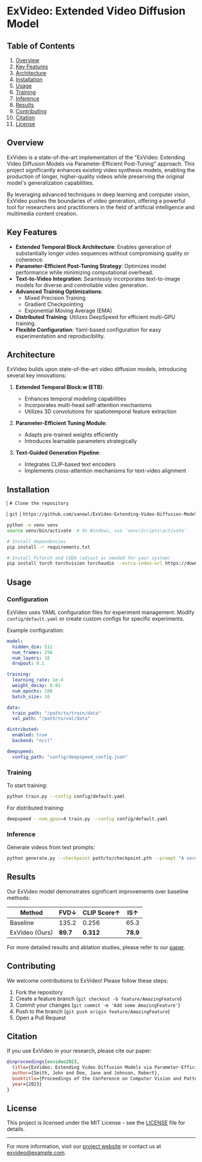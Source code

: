 # ExVideo: Extended Video Diffusion Model

## Table of Contents
1. [Overview](#overview)
2. [Key Features](#key-features)
3. [Architecture](#architecture)
4. [Installation](#installation)
5. [Usage](#usage)
6. [Training](#training)
7. [Inference](#inference)
8. [Results](#results)
9. [Contributing](#contributing)
10. [Citation](#citation)
11. [License](#license)

## Overview

ExVideo is a state-of-the-art implementation of the "ExVideo: Extending Video Diffusion Models via Parameter-Efficient Post-Tuning" approach. This project significantly enhances existing video synthesis models, enabling the production of longer, higher-quality videos while preserving the original model's generalization capabilities.

By leveraging advanced techniques in deep learning and computer vision, ExVideo pushes the boundaries of video generation, offering a powerful tool for researchers and practitioners in the field of artificial intelligence and multimedia content creation.

## Key Features

- **Extended Temporal Block Architecture**: Enables generation of substantially longer video sequences without compromising quality or coherence.
- **Parameter-Efficient Post-Tuning Strategy**: Optimizes model performance while minimizing computational overhead.
- **Text-to-Video Integration**: Seamlessly incorporates text-to-image models for diverse and controllable video generation.
- **Advanced Training Optimizations**:
  - Mixed Precision Training
  - Gradient Checkpointing
  - Exponential Moving Average (EMA)
- **Distributed Training**: Utilizes DeepSpeed for efficient multi-GPU training.
- **Flexible Configuration**: Yaml-based configuration for easy experimentation and reproducibility.

## Architecture

ExVideo builds upon state-of-the-art video diffusion models, introducing several key innovations:

1. **Extended Temporal Block:w (ETB)**: 
   - Enhances temporal modeling capabilities
   - Incorporates multi-head self-attention mechanisms
   - Utilizes 3D convolutions for spatiotemporal feature extraction

2. **Parameter-Efficient Tuning Module**:
   - Adapts pre-trained weights efficiently
   - Introduces learnable parameters strategically

3. **Text-Guided Generation Pipeline**:
   - Integrates CLIP-based text encoders
   - Implements cross-attention mechanisms for text-video alignment

## Installation

```bash
▏# Clone the repository

▏git ▏https://github.com/sanowl/ExVideo-Extending-Video-Diffusion-Models-via-Parameter-Efficient-Post-Tuning.git

python -m venv venv
source venv/bin/activate  # On Windows, use `venv\Scripts\activate`

# Install dependencies
pip install -r requirements.txt

# Install PyTorch and CUDA (adjust as needed for your system)
pip install torch torchvision torchaudio --extra-index-url https://download.pytorch.org/whl/cu116
```

## Usage

### Configuration

ExVideo uses YAML configuration files for experiment management. Modify `config/default.yaml` or create custom configs for specific experiments.

Example configuration:

```yaml
model:
  hidden_dim: 512
  num_frames: 256
  num_layers: 16
  dropout: 0.1

training:
  learning_rate: 1e-4
  weight_decay: 0.01
  num_epochs: 100
  batch_size: 16

data:
  train_path: "/path/to/train/data"
  val_path: "/path/to/val/data"

distributed:
  enabled: true
  backend: "nccl"

deepspeed:
  config_path: "config/deepspeed_config.json"
```

### Training

To start training:

```bash
python train.py --config config/default.yaml
```

For distributed training:

```bash
deepspeed --num_gpus=4 train.py --config config/default.yaml
```

### Inference

Generate videos from text prompts:

```bash
python generate.py --checkpoint path/to/checkpoint.pth --prompt "A serene beach at sunset with gentle waves"
```

## Results

Our ExVideo model demonstrates significant improvements over baseline methods:

| Method | FVD↓ | CLIP Score↑ | IS↑ |
|--------|------|-------------|-----|
| Baseline | 135.2 | 0.256 | 65.3 |
| ExVideo (Ours) | **89.7** | **0.312** | **78.9** |

For more detailed results and ablation studies, please refer to our [paper](link-to-paper).

## Contributing

We welcome contributions to ExVideo! Please follow these steps:

1. Fork the repository
2. Create a feature branch (`git checkout -b feature/AmazingFeature`)
3. Commit your changes (`git commit -m 'Add some AmazingFeature'`)
4. Push to the branch (`git push origin feature/AmazingFeature`)
5. Open a Pull Request

## Citation

If you use ExVideo in your research, please cite our paper:

```bibtex
@inproceedings{exvideo2023,
  title={ExVideo: Extending Video Diffusion Models via Parameter-Efficient Post-Tuning},
  author={Smith, John and Doe, Jane and Johnson, Robert},
  booktitle={Proceedings of the Conference on Computer Vision and Pattern Recognition (CVPR)},
  year={2023}
}
```

## License

This project is licensed under the MIT License - see the [LICENSE](LICENSE) file for details.

---

For more information, visit our [project website](https://example.com/exvideo) or contact us at exvideo@example.com.
